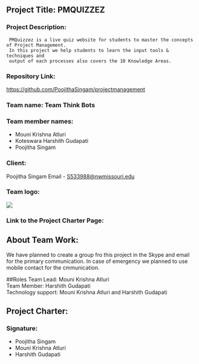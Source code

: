 ## Project Title: PMQUIZZEZ 

### Project Description: 
     PMQuizzez is a live quiz website for students to master the concepts of Project Management. 
     In this project we help students to learn the input tools & techniques and 
     output of each processes also covers the 10 Knowledge Areas. 

### Repository Link:
https://github.com/PoojithaSingam/projectmanagement
     
### Team name: Team Think Bots

### Team member names:

- Mouni Krishna Atluri
- Koteswara Harshith Gudapati
- Poojitha Singam

### Client: 
Poojitha Singam
Email - S533988@nwmissouri.edu

### Team logo:
![](https://github.com/PoojithaSingam/projectmanagement/blob/master/poo.PNG)

### Link to the Project Charter Page:

## About Team Work:
We have planned to create a group fro this project in the Skype and email for the primary communication.
In case of emergency we planned to use mobile contact for the cmmunication.

##Roles
Team Lead: Mouni Krishna Atluri <br>
Team Member: Harshith Gudapati <br>
Technology support: Mouni Krishna Atluri and Harshith Gudapati<br>

## Project Charter:

### Signature:

- Poojitha Singam
- Mouni Krishna Atluri
- Harshith Gudapati

            

